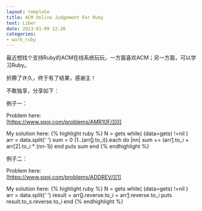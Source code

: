 ```yaml
---
layout: template
title: ACM Online Judgement For Ruby
text: Liber
date: 2013-01-09 12:26
categories:
- work_ruby
---
```

最近想找个支持Ruby的ACM在线系统玩玩，一方面喜欢ACM；另一方面，可以学习Ruby。

折腾了许久，终于有了结果，感谢主！

不敢独享，分享如下：

例子一：

Problem here:  
[https://www.spoj.com/problems/AMR10F/][0]

My solution here: 
{% highlight ruby %}
N = gets
while( (data=gets) !=nil )
	arr = data.split(' ')
	sum = 0
	(1..(arr[0].to_i)).each do |nn|
		sum += (arr[1].to_i + arr[2].to_i * (nn-1))
	end
	puts sum
end
{% endhighlight %}

例子二：

Problem here:  
[https://www.spoj.com/problems/ADDREV/][1]

My solution here: 
{% highlight ruby %}
N = gets
while( (data=gets) !=nil )
	arr = data.split(' ')
	result = arr[0].reverse.to_i + arr[1].reverse.to_i
	puts result.to_s.reverse.to_i
end
{% endhighlight %}

[0]: https://www.spoj.com/problems/AMR10F/
[1]: https://www.spoj.com/problems/ADDREV/
